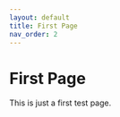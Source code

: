 ```yaml
---
layout: default
title: First Page
nav_order: 2
---
```


# First Page

This is just a first test page.